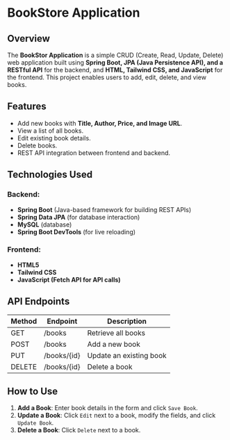 # BookStore Application

## Overview
The **BookStor Application** is a simple CRUD (Create, Read, Update, Delete) web application built using **Spring Boot, JPA (Java Persistence API), and a RESTful API** for the backend, and **HTML, Tailwind CSS, and JavaScript** for the frontend. This project enables users to add, edit, delete, and view books.

## Features
- Add new books with **Title, Author, Price, and Image URL**.
- View a list of all books.
- Edit existing book details.
- Delete books.
- REST API integration between frontend and backend.

## Technologies Used
### Backend:
- **Spring Boot** (Java-based framework for building REST APIs)
- **Spring Data JPA** (for database interaction)
- **MySQL** (database)
- **Spring Boot DevTools** (for live reloading)

### Frontend:
- **HTML5**
- **Tailwind CSS**
- **JavaScript (Fetch API for API calls)**

## API Endpoints
| Method  | Endpoint        | Description                     |
|---------|----------------|---------------------------------|
| GET     | /books         | Retrieve all books              |
| POST    | /books         | Add a new book                  |
| PUT     | /books/{id}    | Update an existing book         |
| DELETE  | /books/{id}    | Delete a book                   |

## How to Use
1. **Add a Book**: Enter book details in the form and click `Save Book`.
2. **Update a Book**: Click `Edit` next to a book, modify the fields, and click `Update Book`.
3. **Delete a Book**: Click `Delete` next to a book.

